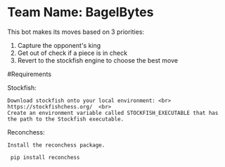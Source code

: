 # Team Name: BagelBytes

This bot makes its moves based on 3 priorities: <br>
   1. Capture the opponent's king     <br>
   2. Get out of check if a piece is in check    <br>
   3. Revert to the stockfish engine to choose the best move <br>


#Requirements 

Stockfish: <br>

    Download stockfish onto your local environment: <br>
    https://stockfishchess.org/  <br>
    Create an environment variable called STOCKFISH_EXECUTABLE that has the path to the Stockfish executable. 

Reconchess: <br>

    Install the reconchess package.
    
   ` pip install reconchess`
    